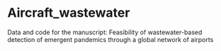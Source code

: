 # Aircraft_wastewater
Data and code for the manuscript: Feasibility of wastewater-based detection of emergent pandemics through a global network of airports
